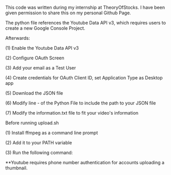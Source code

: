 This code was written during my internship at TheoryOfStocks. I have been given permission to share this on my personal Github Page. 

The python file references the Youtube Data API v3, which requires users to create a new Google Console Project. 

Afterwards:

(1) Enable the Youtube Data API v3

(2) Configure OAuth Screen

(3) Add your email as a Test User

(4) Create credentials for OAuth Client ID, set Application Type as Desktop app

(5) Download the JSON file

(6) Modify line - of the Python File to include the path to your JSON file

(7) Modify the information.txt file to fit your video's information



Before running upload.sh

(1) Install ffmpeg as a command line prompt

(2) Add it to your PATH variable

(3) Run the following command:

**Youtube requires phone number authentication for accounts uploading a thumbnail. 
